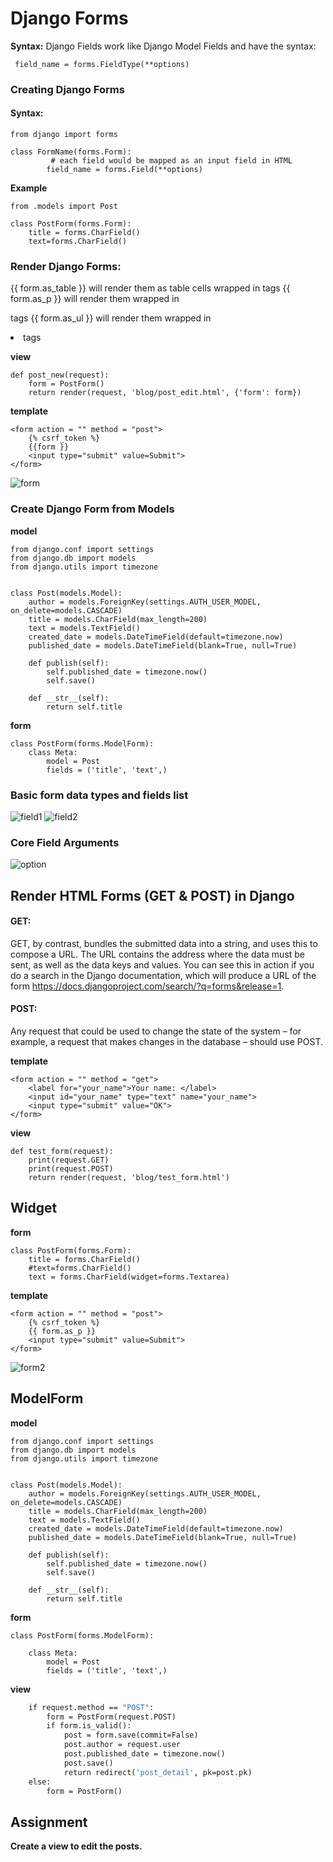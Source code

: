 # Django Forms
**Syntax:**  Django Fields work like Django Model Fields and have the syntax:
```
 field_name = forms.FieldType(**options) 
 ```
 ### Creating Django Forms
 #### Syntax:
```
from django import forms
        
class FormName(forms.Form):
         # each field would be mapped as an input field in HTML
        field_name = forms.Field(**options)
```
**Example**
```from django import forms
from .models import Post

class PostForm(forms.Form):
    title = forms.CharField()
    text=forms.CharField()
```

### Render Django Forms:
{{ form.as_table }} will render them as table cells wrapped in <tr> tags
{{ form.as_p }} will render them wrapped in <p> tags
{{ form.as_ul }} will render them wrapped in <li> tags

**view**
```
def post_new(request):
    form = PostForm()
    return render(request, 'blog/post_edit.html', {'form': form})
```
**template**
```
<form action = "" method = "post">
	{% csrf_token %}
	{{form }}
	<input type="submit" value=Submit">
</form>
```
![form](/images/form/form1.png "form")

### Create Django Form from Models

**model**
```
from django.conf import settings
from django.db import models
from django.utils import timezone


class Post(models.Model):
    author = models.ForeignKey(settings.AUTH_USER_MODEL, on_delete=models.CASCADE)
    title = models.CharField(max_length=200)
    text = models.TextField()
    created_date = models.DateTimeField(default=timezone.now)
    published_date = models.DateTimeField(blank=True, null=True)

    def publish(self):
        self.published_date = timezone.now()
        self.save()

    def __str__(self):
        return self.title
```

**form**
```
class PostForm(forms.ModelForm):
    class Meta:
        model = Post
        fields = ('title', 'text',)
```
### Basic form data types and fields list

![field1](/images/form/field1.png "field1")
![field2](/images/form/field2.png "field2")

### Core Field Arguments
![option](/images/form/option.png "option")



## Render HTML Forms (GET & POST) in Django
#### GET:
GET, by contrast, bundles the submitted data into a string, and uses this to compose a URL. The URL contains the address where the data must be sent, as well as the data keys and values. You can see this in action if you do a search in the Django documentation, which will produce a URL of the form https://docs.djangoproject.com/search/?q=forms&release=1.

#### POST: 
Any request that could be used to change the state of the system – for example, a request that makes changes in the database – should use POST.

**template**
```
<form action = "" method = "get">
	<label for="your_name">Your name: </label>
	<input id="your_name" type="text" name="your_name">
	<input type="submit" value="OK">
</form>

```
**view**
```
def test_form(request):
    print(request.GET)
    print(request.POST)
    return render(request, 'blog/test_form.html')

```
## Widget
**form**
```
class PostForm(forms.Form):
    title = forms.CharField()
    #text=forms.CharField()
    text = forms.CharField(widget=forms.Textarea)
```
**template**
```
<form action = "" method = "post">
	{% csrf_token %}
    {{ form.as_p }}
	<input type="submit" value=Submit">
</form>
```
![form2](/images/form/form2.png "form2")

## ModelForm
**model**
```
from django.conf import settings
from django.db import models
from django.utils import timezone


class Post(models.Model):
    author = models.ForeignKey(settings.AUTH_USER_MODEL, on_delete=models.CASCADE)
    title = models.CharField(max_length=200)
    text = models.TextField()
    created_date = models.DateTimeField(default=timezone.now)
    published_date = models.DateTimeField(blank=True, null=True)

    def publish(self):
        self.published_date = timezone.now()
        self.save()

    def __str__(self):
        return self.title
```
**form**
```
class PostForm(forms.ModelForm):

    class Meta:
        model = Post
        fields = ('title', 'text',)
````

**view**
```def post_new(request):
    if request.method == "POST":
        form = PostForm(request.POST)
        if form.is_valid():
            post = form.save(commit=False)
            post.author = request.user
            post.published_date = timezone.now()
            post.save()
            return redirect('post_detail', pk=post.pk)
    else:
        form = PostForm()
  ```
## Assignment
**Create a view to edit the posts.**